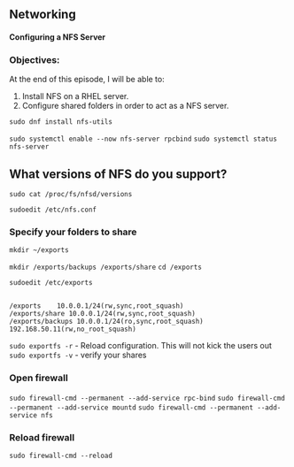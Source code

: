 ## Networking

#### Configuring a NFS Server

### Objectives:

At the end of this episode, I will be able to:

1. Install NFS on a RHEL server.
2. Configure shared folders in order to act as a NFS server.

`sudo dnf install nfs-utils`

`sudo systemctl enable --now nfs-server rpcbind`
`sudo systemctl status nfs-server`

## What versions of NFS do you support?

`sudo cat /proc/fs/nfsd/versions`

`sudoedit /etc/nfs.conf`

### Specify your folders to share

`mkdir ~/exports`

`mkdir /exports/backups /exports/share`
`cd /exports`

`sudoedit /etc/exports`

```config

/exports    10.0.0.1/24(rw,sync,root_squash)
/exports/share 10.0.0.1/24(rw,sync,root_squash)
/exports/backups 10.0.0.1/24(ro,sync,root_squash) 192.168.50.11(rw,no_root_squash)

```

`sudo exportfs -r` - Reload configuration. This will not kick the users out
`sudo exportfs -v` - verify your shares

### Open firewall

`sudo firewall-cmd --permanent --add-service rpc-bind`
`sudo firewall-cmd --permanent --add-service mountd`
`sudo firewall-cmd --permanent --add-service nfs`

### Reload firewall

`sudo firewall-cmd --reload`

